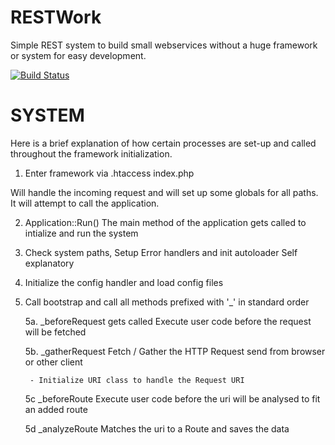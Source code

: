RESTWork
========

Simple REST system to build small webservices without a huge framework or system for easy development.


[![Build Status](https://travis-ci.org/xdbas/RESTWork.png?branch=master)](https://travis-ci.org/xdbas/RESTWork)

SYSTEM
========

Here is a brief explanation of how certain processes are set-up and called throughout the framework initialization.


1. Enter framework via .htaccess
index.php

Will handle the incoming request and will set up some globals for all paths. It will attempt to call the application.

2. Application::Run()
The main method of the application gets called to intialize and run the system

3. Check system paths, Setup Error handlers and init autoloader
Self explanatory

4. Initialize the config handler and load config files

5. Call bootstrap and call all methods prefixed with '_' in standard order

    5a. _beforeRequest gets called
    Execute user code before the request will be fetched

    5b. _gatherRequest
    Fetch / Gather the HTTP Request send from browser or other client

        - Initialize URI class to handle the Request URI

    5c _beforeRoute
    Execute user code before the uri will be analysed to fit an added route

    5d _analyzeRoute
    Matches the uri to a Route and saves the data